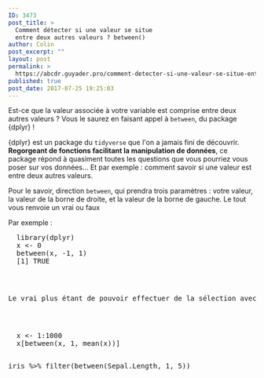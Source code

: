 ```yaml
---
ID: 3473
post_title: >
  Comment détecter si une valeur se situe
  entre deux autres valeurs ? between()
author: Colin
post_excerpt: ""
layout: post
permalink: >
  https://abcdr.guyader.pro/comment-detecter-si-une-valeur-se-situe-entre-deux-autres-valeurs-between/
published: true
post_date: 2017-07-25 19:25:03
---
```

<p>Est-ce que la valeur associée à votre variable est comprise entre deux autres valeurs ? Vous le saurez en faisant appel à <code>between</code>, du package {dplyr} ! </p>

<p>{dplyr} est un package du <code>tidyverse</code> que l'on a jamais fini de découvrir. <strong>Regorgeant de fonctions facilitant la manipulation de données</strong>, ce package répond à quasiment toutes les questions que vous pourriez vous poser sur vos données... Et par exemple : comment savoir si une valeur est entre deux autres valeurs.</p>

<p>Pour le savoir, direction <code>between</code>, qui prendra trois paramètres : votre valeur, la valeur de la borne de droite, et la valeur de la borne de gauche. Le tout vous renvoie un vrai ou faux</p>

<p>Par exemple :</p>

<p><pre lang="rsplus">
  library(dplyr)
  x <- 0 
  between(x, -1, 1)
  [1] TRUE
</p>

<p>Le vrai plus étant de pouvoir effectuer de la sélection avec cette fonction. Par exemple, si l'on souhaite filtrer les données qui sont en dessous de la moyenne, ou en dessous d'un certain seuil :</p>

<p><pre lang="rsplus">
  x <- 1:1000
  x[between(x, 1, mean(x))]

  iris %>%
    filter(between(Sepal.Length, 1, 5))
</pre></p>